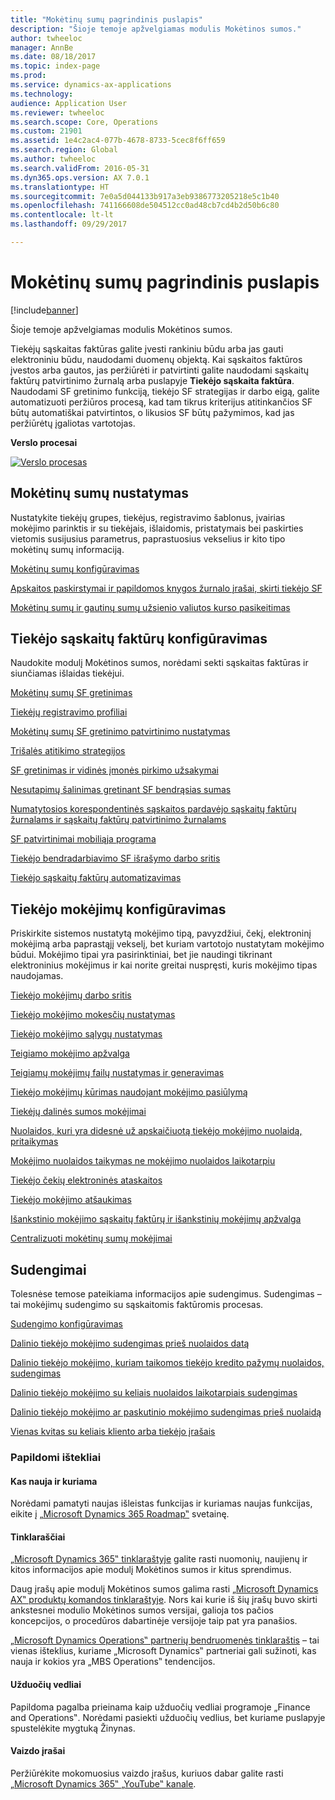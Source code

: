 ```yaml
---
title: "Mokėtinų sumų pagrindinis puslapis"
description: "Šioje temoje apžvelgiamas modulis Mokėtinos sumos."
author: twheeloc
manager: AnnBe
ms.date: 08/18/2017
ms.topic: index-page
ms.prod: 
ms.service: dynamics-ax-applications
ms.technology: 
audience: Application User
ms.reviewer: twheeloc
ms.search.scope: Core, Operations
ms.custom: 21901
ms.assetid: 1e4c2ac4-077b-4678-8733-5cec8f6ff659
ms.search.region: Global
ms.author: twheeloc
ms.search.validFrom: 2016-05-31
ms.dyn365.ops.version: AX 7.0.1
ms.translationtype: HT
ms.sourcegitcommit: 7e0a5d044133b917a3eb9386773205218e5c1b40
ms.openlocfilehash: 741166608de504512cc0ad48cb7cd4b2d50b6c80
ms.contentlocale: lt-lt
ms.lasthandoff: 09/29/2017

---
```


# <a name="accounts-payable-home-page"></a>Mokėtinų sumų pagrindinis puslapis

[!include[banner](../includes/banner.md)]


Šioje temoje apžvelgiamas modulis Mokėtinos sumos. 

Tiekėjų sąskaitas faktūras galite įvesti rankiniu būdu arba jas gauti elektroniniu būdu, naudodami duomenų objektą. Kai sąskaitos faktūros įvestos arba gautos, jas peržiūrėti ir patvirtinti galite naudodami sąskaitų faktūrų patvirtinimo žurnalą arba puslapyje **Tiekėjo sąskaita faktūra**. Naudodami SF gretinimo funkciją, tiekėjo SF strategijas ir darbo eigą, galite automatizuoti peržiūros procesą, kad tam tikrus kriterijus atitinkančios SF būtų automatiškai patvirtintos, o likusios SF būtų pažymimos, kad jas peržiūrėtų įgaliotas vartotojas.

**Verslo procesai**

[![Verslo procesas](./media/AP-process.PNG)](./media/AP-process.PNG)

## <a name="set-up-accounts-payable"></a>Mokėtinų sumų nustatymas

Nustatykite tiekėjų grupes, tiekėjus, registravimo šablonus, įvairias mokėjimo parinktis ir su tiekėjais, išlaidomis, pristatymais bei paskirties vietomis susijusius parametrus, paprastuosius vekselius ir kito tipo mokėtinų sumų informaciją. 

[Mokėtinų sumų konfigūravimas](accounts-payable-overview.md)

[Apskaitos paskirstymai ir papildomos knygos žurnalo įrašai, skirti tiekėjo SF](accounting-distributions-subledger-journal-entries-vendor-invoices.md) 

[Mokėtinų sumų ir gautinų sumų užsienio valiutos kurso pasikeitimas](../cash-bank-management/foreign-currency-revaluation-accounts-payable-accounts-receivable.md)

## <a name="configure-vendor-invoices"></a>Tiekėjo sąskaitų faktūrų konfigūravimas

Naudokite modulį Mokėtinos sumos, norėdami sekti sąskaitas faktūras ir siunčiamas išlaidas tiekėjui.

[Mokėtinų sumų SF gretinimas](accounts-payable-invoice-matching.md)

[Tiekėjų registravimo profiliai](vendor-posting-profiles.md)

[Mokėtinų sumų SF gretinimo patvirtinimo nustatymas](tasks/set-up-accounts-payable-invoice-matching-validation.md)

[Trišalės atitikimo strategijos](three-way-matching-policies.md)

[SF gretinimas ir vidinės įmonės pirkimo užsakymai](invoice-matching-intercompany-purchase-orders.md)

[Nesutapimų šalinimas gretinant SF bendrąsias sumas](resolve-invoice-totals-invoice-matching-discrepancies.md)

[Numatytosios korespondentinės sąskaitos pardavėjo sąskaitų faktūrų žurnalams ir sąskaitų faktūrų patvirtinimo žurnalams](default-offset-accounts-vendor-invoice-journals.md)

[SF patvirtinimai mobiliąja programa](mobile-invoice-approvals.md)

[Tiekėjo bendradarbiavimo SF išrašymo darbo sritis](vendor-portal-invoicing-workspace.md)

[Tiekėjo sąskaitų faktūrų automatizavimas](vendor-invoice-automation.md)

## <a name="configure-vendor-payments"></a>Tiekėjo mokėjimų konfigūravimas 

Priskirkite sistemos nustatytą mokėjimo tipą, pavyzdžiui, čekį, elektroninį mokėjimą arba paprastąjį vekselį, bet kuriam vartotojo nustatytam mokėjimo būdui. Mokėjimo tipai yra pasirinktiniai, bet jie naudingi tikrinant elektroninius mokėjimus ir kai norite greitai nuspręsti, kuris mokėjimo tipas naudojamas. 

[Tiekėjo mokėjimų darbo sritis](vendor-payments-workspace.md)

[Tiekėjo mokėjimo mokesčių nustatymas](tasks/define-vendor-payment-fees.md)

[Tiekėjo mokėjimo sąlygų nustatymas](tasks/define-vendor-payment-terms.md)

[Teigiamo mokėjimo apžvalga](positive-pay-overview.md)

[Teigiamų mokėjimų failų nustatymas ir generavimas](set-up-generate-positive-pay-files.md)

[Tiekėjo mokėjimų kūrimas naudojant mokėjimo pasiūlymą](create-vendor-payments-payment-proposal.md)

[Tiekėjų dalinės sumos mokėjimai](vendor-payments-partial-amount.md)

[Nuolaidos, kuri yra didesnė už apskaičiuotą tiekėjo mokėjimo nuolaidą, pritaikymas](take-discount-more-calculated-discount-vendor-payment.md)

[Mokėjimo nuolaidos taikymas ne mokėjimo nuolaidos laikotarpiu](take-cash-discount-outside-cash-discount-timeframe.md)

[Tiekėjo čekių elektroninės ataskaitos](electronic-reporting-sample-vendor-checks.md)

[Tiekėjo mokėjimo atšaukimas](reverse-vendor-payment.md)

[Išankstinio mokėjimo sąskaitų faktūrų ir išankstinių mokėjimų apžvalga](prepayments-invoices-vs-prepayments.md)

[Centralizuoti mokėtinų sumų mokėjimai](centralized-payments-accounts-payable.md)

## <a name="settlements"></a>Sudengimai

Tolesnėse temose pateikiama informacijos apie sudengimus. Sudengimas – tai mokėjimų sudengimo su sąskaitomis faktūromis procesas. 

[Sudengimo konfigūravimas](../cash-bank-management/configure-settlement.md)

[Dalinio tiekėjo mokėjimo sudengimas prieš nuolaidos datą](settle-partial-vendor-payment-before-discount-or-final-payment-after.md)

[Dalinio tiekėjo mokėjimo, kuriam taikomos tiekėjo kredito pažymų nuolaidos, sudengimas](settle-partial-vendor-payment-discounts-vendor-credit-notes.md)

[Dalinio tiekėjo mokėjimo su keliais nuolaidos laikotarpiais sudengimas](settle-partial-vendor-payment-multiple-discount-periods.md)

[Dalinio tiekėjo mokėjimo ar paskutinio mokėjimo sudengimas prieš nuolaidą](settle-partial-vendor-payment-or-final-payment-before-discount.md)

[Vienas kvitas su keliais kliento arba tiekėjo įrašais](single-voucher-multiple-customer-vendor-records.md)



### <a name="additional-resources"></a>Papildomi ištekliai

#### <a name="whats-new-and-in-development"></a>Kas nauja ir kuriama

Norėdami pamatyti naujas išleistas funkcijas ir kuriamas naujas funkcijas, eikite į [„Microsoft Dynamics 365 Roadmap‟](https://roadmap.dynamics.com/) svetainę. 

#### <a name="blogs"></a>Tinklaraščiai

[„Microsoft Dynamics 365‟ tinklaraštyje](https://community.dynamics.com/b/msftdynamicsblog?c=Enterprise) galite rasti nuomonių, naujienų ir kitos informacijos apie modulį Mokėtinos sumos ir kitus sprendimus.

Daug įrašų apie modulį Mokėtinos sumos galima rasti [„Microsoft Dynamics AX‟ produktų komandos tinklaraštyje](https://blogs.msdn.microsoft.com/dax/). Nors kai kurie iš šių įrašų buvo skirti ankstesnei modulio Mokėtinos sumos versijai, galioja tos pačios koncepcijos, o procedūros dabartinėje versijoje taip pat yra panašios.

[„Microsoft Dynamics Operations‟ partnerių bendruomenės tinklaraštis](https://community.dynamics.com/partner/b/operationspartnercommunityblog) – tai vienas išteklius, kuriame „Microsoft Dynamics‟ partneriai gali sužinoti, kas nauja ir kokios yra „MBS Operations‟ tendencijos.

#### <a name="task-guides"></a>Užduočių vedliai
Papildoma pagalba prieinama kaip užduočių vedliai programoje „Finance and Operations‟. Norėdami pasiekti užduočių vedlius, bet kuriame puslapyje spustelėkite mygtuką Žinynas.

#### <a name="videos"></a>Vaizdo įrašai

Peržiūrėkite mokomuosius vaizdo įrašus, kuriuos dabar galite rasti [„Microsoft Dynamics 365‟ „YouTube‟ kanale](https://www.youtube.com/channel/UCJGCg4rB3QSs8y_1FquelBQ).





